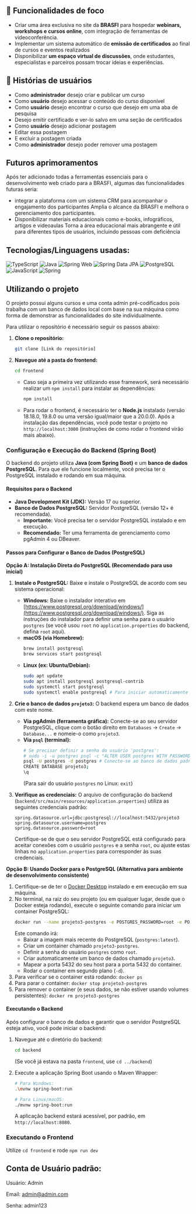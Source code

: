 
## 🚀 Funcionalidades de foco

 - Criar uma área exclusiva no site da **BRASFI** para hospedar **webinars, workshops e cursos online**, com integração de ferramentas de videoconferência.
 - Implementar um sistema automático de **emissão de certificados** ao final de cursos e eventos realizados
 - Disponibilizar **um espaço virtual de discussões**, onde estudantes, especialistas e parceiros possam trocar ideias e experiências.

## 👤  Histórias de usuários

 - Como **administrador** desejo criar e publicar um curso
 - Como **usuário** desejo acessar o conteúdo do curso disponível
 - Como **usuário** desejo encontrar o curso que desejo em uma aba de pesquisa
 - Desejo emitir certificado e ver-lo salvo em uma seção de certificados
 - Como **usuário** desejo adicionar postagem
 - Editar essa postagem
 - E excluir a postagem criada
 - Como **administrador** desejo poder remover uma postagem

## Futuros aprimoramentos

Após ter adicionado todas a ferramentas essenciais para o desenvolvimento web criado para a BRASFI, algumas das funcionalidades futuras seria:
 - integrar a plataforma com um sistema CRM para acompanhar o engajamento dos participantes
Amplia o alcance da BRASFI e melhora o gerenciamento dos participantes.
 - Disponibilizar materiais educacionais como e-books, infográficos, artigos e videoaulas
Torna a área educacional mais abrangente e útil para diferentes tipos de usuários, incluindo pessoas com deficiência

## Tecnologias/Linguagens usadas:

![TypeScript](https://img.shields.io/badge/TypeScript-3178C6?style=for-the-badge&logo=typescript&logoColor=white)
![Java](https://img.shields.io/badge/Java-ED8B00?style=for-the-badge&logo=java&logoColor=white)
![Spring Web](https://img.shields.io/badge/Spring_Web-6DB33F?style=for-the-badge&logo=spring&logoColor=white)
![Spring Data JPA](https://img.shields.io/badge/Spring_Data_JPA-6DB33F?style=for-the-badge&logo=spring&logoColor=white)
![PostgreSQL](https://img.shields.io/badge/PostgreSQL-4169E1?style=for-the-badge&logo=postgresql&logoColor=white)
![JavaScript](https://img.shields.io/badge/JavaScript-F7DF1E?style=for-the-badge&logo=javascript&logoColor=black)
![Spring](https://img.shields.io/badge/Spring-6DB33F?style=for-the-badge&logo=spring&logoColor=white)


## Utilizando o projeto

O projeto possui alguns cursos e uma conta admin pré-codificados pois trabalha com um banco de dados local com base na sua máquina como forma de demonstrar as funcionalidades do site individualmente.

Para utilizar o repositório é necessário seguir os passos abaixo:

1.  **Clone o repositório:**
    ```bash
    git clone [Link do repositório]
    ```

2.  **Navegue até a pasta do frontend:**
    ```bash
    cd frontend
    ```
    * Caso seja a primeira vez utilizando esse framework, será necessário realizar um `npm install` para instalar as dependências:
        ```bash
        npm install
        ```
    * Para rodar o frontend, é necessário ter o **Node.js** instalado (versão 18.18.0, 19.8.0 ou uma versão igual/maior que a 20.0.0). Após a instalação das dependências, você pode testar o projeto no `http://localhost:3000` (instruções de como rodar o frontend virão mais abaixo).

### Configuração e Execução do Backend (Spring Boot)

O backend do projeto utiliza **Java (com Spring Boot)** e um **banco de dados PostgreSQL**. Para que ele funcione localmente, você precisa ter o PostgreSQL instalado e rodando em sua máquina.

#### Requisitos para o Backend

* **Java Development Kit (JDK):** Versão 17 ou superior.
* **Banco de Dados PostgreSQL:** Servidor PostgreSQL (versão 12+ é recomendada).
    * **Importante:** Você precisa ter o servidor PostgreSQL instalado e em execução.
    * **Recomendado:** Ter uma ferramenta de gerenciamento como pgAdmin 4 ou DBeaver.

#### Passos para Configurar o Banco de Dados (PostgreSQL)

**Opção A: Instalação Direta do PostgreSQL (Recomendado para uso inicial)**

1.  **Instale o PostgreSQL:** Baixe e instale o PostgreSQL de acordo com seu sistema operacional:
    * **Windows:** Baixe o instalador interativo em [https://www.postgresql.org/download/windows/](https://www.postgresql.org/download/windows/). Siga as instruções do instalador para definir uma senha para o usuário `postgres` (se você usou `root` no `application.properties` do backend, defina `root` aqui).
    * **macOS (via Homebrew):**
        ```bash
        brew install postgresql
        brew services start postgresql
        ```
    * **Linux (ex: Ubuntu/Debian):**
        ```bash
        sudo apt update
        sudo apt install postgresql postgresql-contrib
        sudo systemctl start postgresql
        sudo systemctl enable postgresql # Para iniciar automaticamente no boot
        ```

2.  **Crie o banco de dados `projeto3`:** O backend espera um banco de dados com este nome.
    * **Via pgAdmin (ferramenta gráfica):** Conecte-se ao seu servidor PostgreSQL, clique com o botão direito em `Databases` -> `Create` -> `Database...` e nomeie-o como `projeto3`.
    * **Via `psql` (terminal):**
        ```bash
        # Se precisar definir a senha do usuário 'postgres':
        # sudo -i -u postgres psql -c "ALTER USER postgres WITH PASSWORD 'root';"
        psql -U postgres -d postgres # Conecte-se ao banco de dados padrão 'postgres'
        CREATE DATABASE projeto3;
        \q
        ```
        (Para sair do usuário `postgres` no Linux: `exit`)

3.  **Verifique as credenciais:** O arquivo de configuração do backend (`backend/src/main/resources/application.properties`) utiliza as seguintes credenciais padrão:
    ```properties
    spring.datasource.url=jdbc:postgresql://localhost:5432/projeto3
    spring.datasource.username=postgres
    spring.datasource.password=root
    ```
    Certifique-se de que o seu servidor PostgreSQL está configurado para aceitar conexões com o usuário `postgres` e a senha `root`, ou ajuste estas linhas no `application.properties` para corresponder às suas credenciais.

**Opção B: Usando Docker para o PostgreSQL (Alternativa para ambiente de desenvolvimento consistente)**

1.  Certifique-se de ter o [Docker Desktop](https://www.docker.com/get-started/) instalado e em execução em sua máquina.
2.  No terminal, na raiz do seu projeto (ou em qualquer lugar, desde que o Docker esteja rodando), execute o seguinte comando para iniciar um container PostgreSQL:
    ```bash
    docker run --name projeto3-postgres -e POSTGRES_PASSWORD=root -e POSTGRES_DB=projeto3 -p 5432:5432 -d postgres:latest
    ```
    Este comando irá:
    * Baixar a imagem mais recente do PostgreSQL (`postgres:latest`).
    * Criar um container chamado `projeto3-postgres`.
    * Definir a senha do usuário `postgres` como `root`.
    * Criar automaticamente um banco de dados chamado `projeto3`.
    * Mapear a porta 5432 do seu host para a porta 5432 do container.
    * Rodar o container em segundo plano (`-d`).
3.  Para verificar se o container está rodando: `docker ps`
4.  Para parar o container: `docker stop projeto3-postgres`
5.  Para remover o container (e seus dados, se não estiver usando volumes persistentes): `docker rm projeto3-postgres`

#### Executando o Backend

Após configurar o banco de dados e garantir que o servidor PostgreSQL esteja ativo, você pode iniciar o backend:

1.  Navegue até o diretório do backend:
    ```bash
    cd backend
    ```
    (Se você já estava na pasta `frontend`, use `cd ../backend`)

2.  Execute a aplicação Spring Boot usando o Maven Wrapper:
    ```bash
    # Para Windows:
    .\mvnw spring-boot:run

    # Para Linux/macOS:
    ./mvnw spring-boot:run
    ```
    A aplicação backend estará acessível, por padrão, em `http://localhost:8080`.

### Executando o Frontend
Utilize `cd frontend`  e rode `npm run dev`

## Conta de Usuário padrão:
Usuário: Admin

Email: admin@admin.com

Senha: admin123
